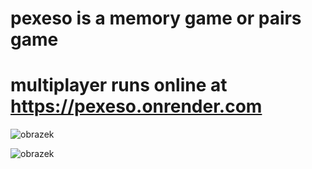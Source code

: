 # pexeso is a memory game or pairs game

# multiplayer runs online at https://pexeso.onrender.com


![obrazek](https://github.com/r8w9a5k/pexeso/assets/28980824/4d39884f-78aa-49bd-ab6a-80e2259d4975)


![obrazek](https://github.com/r8w9a5k/pexeso/assets/28980824/558ca82f-65f2-44b9-93dd-fa7617ba8b9a)
